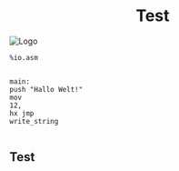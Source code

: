 <center><h1>Test</h1></center>

![Logo](https://triploit.github.io/assets/images/logo-test-1400x1400-72.png)
 
<div class="language-nasm highlighter-rouge"><pre class="highlight"><code><span class="cp">%io.asm</span>

<span class="n">main</span><span class="o">:</span>
  <span class="k">push</span> <span class="s">"Hallo Welt!"</span>
  <span class="k">mov</span> <span class="mi">12</span><span class="p">,</span> <span class="n">hx</span>
  <span class="k">jmp</span> <span class="n">write_string</span>
</code></pre>
</div>
<dl>
<h2>Test</h2>
</dl>
<!-- Test -->
